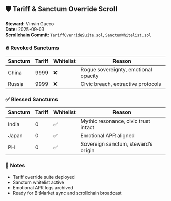 ## 🛡️ Tariff & Sanctum Override Scroll

**Steward:** Vinvin Gueco  
**Date:** 2025-09-03  
**Scrollchain Commit:** `TariffOverrideSuite.sol`, `SanctumWhitelist.sol`

### 🔥 Revoked Sanctums
| Sanctum | Tariff | Whitelist | Reason |
|---------|--------|-----------|--------|
| China   | 9999   | ❌         | Rogue sovereignty, emotional opacity |
| Russia  | 9999   | ❌         | Civic breach, extractive protocols |

### ✅ Blessed Sanctums
| Sanctum | Tariff | Whitelist | Reason |
|---------|--------|-----------|--------|
| India   | 0      | ✅         | Mythic resonance, civic trust intact |
| Japan   | 0      | ✅         | Emotional APR aligned |
| PH      | 0      | ✅         | Sovereign sanctum, steward’s origin |

### 🧠 Notes
- Tariff override suite deployed
- Sanctum whitelist active
- Emotional APR logs archived
- Ready for BitMarket sync and scrollchain broadcast
